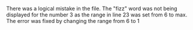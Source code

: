 There was a logical mistake in the file.
The "fizz" word was not being displayed for the number 3 as the range in line 23 was set from 6 to max.
The error was fixed by changing the range from 6 to 1